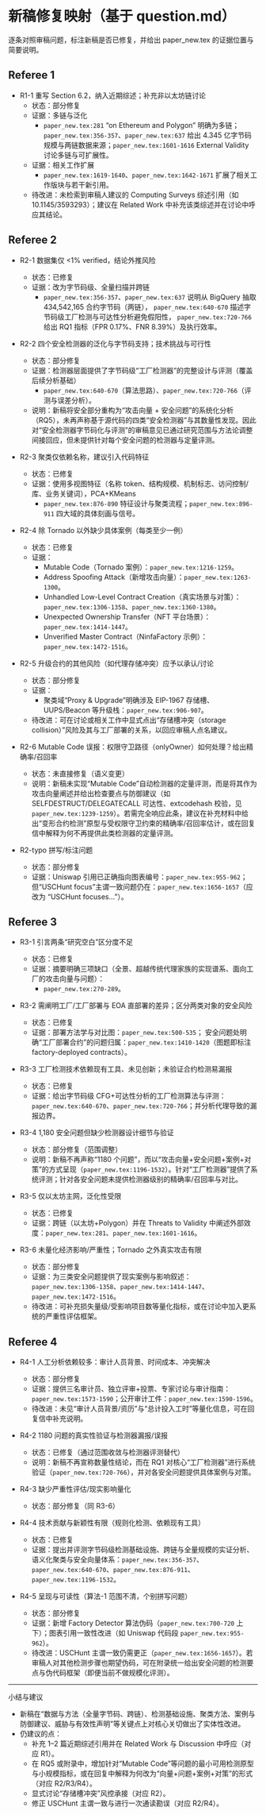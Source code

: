 # 新稿修复映射（基于 question.md）

逐条对照审稿问题，标注新稿是否已修复，并给出 paper_new.tex 的证据位置与简要说明。

## Referee 1

- R1-1 重写 Section 6.2，纳入近期综述；补充非以太坊链讨论
  - 状态：部分修复
  - 证据：多链与泛化
    - `paper_new.tex:281` “on Ethereum and Polygon” 明确为多链；`paper_new.tex:356-357`、`paper_new.tex:637` 给出 4.345 亿字节码规模与两链数据来源；`paper_new.tex:1601-1616` External Validity 讨论多链与可扩展性。
  - 证据：相关工作扩展
    - `paper_new.tex:1619-1640`、`paper_new.tex:1642-1671` 扩展了相关工作版块与若干新引用。
  - 待改进：未检索到审稿人建议的 Computing Surveys 综述引用（如 10.1145/3593293）；建议在 Related Work 中补充该类综述并在讨论中呼应其结论。

## Referee 2

- R2-1 数据集仅 <1% verified，结论外推风险
  - 状态：已修复
  - 证据：改为字节码级、全量扫描并跨链
    - `paper_new.tex:356-357`、`paper_new.tex:637` 说明从 BigQuery 抽取 434,542,165 合约字节码（两链），
      `paper_new.tex:640-670` 描述字节码级工厂检测与可达性分析避免假阳性，
      `paper_new.tex:720-766` 给出 RQ1 指标（FPR 0.17%、FNR 8.39%）及执行效率。

- R2-2 四个安全检测器的泛化与字节码支持；技术挑战与可行性
  - 状态：部分修复
  - 证据：检测器层面提供了字节码级“工厂检测器”的完整设计与评测（覆盖后续分析基础）
    - `paper_new.tex:640-670`（算法思路）、`paper_new.tex:720-766`（评测与误差分析）。
  - 说明：新稿将安全部分重构为“攻击向量 + 安全问题”的系统化分析（RQ5），未再声称基于源代码的四类“安全检测器”与其数量性发现。因此对“安全检测器字节码化与评测”的审稿意见已通过研究范围与方法论调整间接回应，但未提供针对每个安全问题的检测器与定量评测。

- R2-3 聚类仅依赖名称，建议引入代码特征
  - 状态：已修复
  - 证据：使用多视图特征（名称 token、结构规模、机制标志、访问控制/库、业务关键词），PCA+KMeans
    - `paper_new.tex:876-890` 特征设计与聚类流程；`paper_new.tex:896-911` 四大域的具体刻画与信号。

- R2-4 除 Tornado 以外缺少具体案例（每类至少一例）
  - 状态：已修复
  - 证据：
    - Mutable Code（Tornado 案例）：`paper_new.tex:1216-1259`。
    - Address Spoofing Attack（新增攻击向量）：`paper_new.tex:1263-1300`。
    - Unhandled Low-Level Contract Creation（真实场景与对策）：`paper_new.tex:1306-1358`、`paper_new.tex:1360-1380`。
    - Unexpected Ownership Transfer（NFT 平台场景）：`paper_new.tex:1414-1447`。
    - Unverified Master Contract（NinfaFactory 示例）：`paper_new.tex:1472-1516`。

- R2-5 升级合约的其他风险（如代理存储冲突）应予以承认/讨论
  - 状态：部分修复
  - 证据：
    - 聚类域“Proxy & Upgrade”明确涉及 EIP-1967 存储槽、UUPS/Beacon 等升级栈：`paper_new.tex:906-907`。
  - 待改进：可在讨论或相关工作中显式点出“存储槽冲突（storage collision）”风险及其与工厂部署的关系，以回应审稿人点名建议。

- R2-6 Mutable Code 误报：权限守卫路径（onlyOwner）如何处理？给出精确率/召回率
  - 状态：未直接修复（语义变更）
  - 说明：新稿未实现“Mutable Code”自动检测器的定量评测，而是将其作为攻击向量阐述并给出检查要点与防御建议（如 SELFDESTRUCT/DELEGATECALL 可达性、extcodehash 校验，见 `paper_new.tex:1239-1259`）。若需完全响应此条，建议在补充材料中给出“变形合约检测”原型与受权限守卫约束的精确率/召回率估计，或在回复信中解释为何不再提供此类检测器的定量评测。

- R2-typo 拼写/标注问题
  - 状态：部分修复
  - 证据：Uniswap 引用已正确指向图表编号：`paper_new.tex:955-962`；
    但“USCHunt focus”主谓一致问题仍在：`paper_new.tex:1656-1657`（应改为 “USCHunt focuses…”）。

## Referee 3

- R3-1 引言两条“研究空白”区分度不足
  - 状态：已修复
  - 证据：摘要明确三项缺口（全景、超越传统代理家族的实现谱系、面向工厂的攻击向量与问题）：
    - `paper_new.tex:270-289`。

- R3-2 需阐明工厂/工厂部署与 EOA 直部署的差异；区分两类对象的安全风险
  - 状态：已修复
  - 证据：部署方法学与对比图：`paper_new.tex:500-535`；
    安全问题处明确“工厂部署合约”的问题归属：`paper_new.tex:1410-1420`（图题即标注 factory-deployed contracts）。

- R3-3 工厂检测技术依赖现有工具、未见创新；未验证合约检测易漏报
  - 状态：已修复
  - 证据：给出字节码级 CFG+可达性分析的工厂检测算法与评测：`paper_new.tex:640-670`、`paper_new.tex:720-766`；并分析代理导致的漏报边界。

- R3-4 1,180 安全问题但缺少检测器设计细节与验证
  - 状态：部分修复（范围调整）
  - 说明：新稿不再声称“1180 个问题”，而以“攻击向量+安全问题+案例+对策”的方式呈现（`paper_new.tex:1196-1532`）。针对“工厂检测器”提供了系统评测；针对各安全问题未提供检测器级别的精确率/召回率与对比。

- R3-5 仅以太坊主网，泛化性受限
  - 状态：已修复
  - 证据：跨链（以太坊+Polygon）并在 Threats to Validity 中阐述外部效度：`paper_new.tex:281`、`paper_new.tex:1601-1616`。

- R3-6 未量化经济影响/严重性；Tornado 之外真实攻击有限
  - 状态：部分修复
  - 证据：为三类安全问题提供了现实案例与影响叙述：`paper_new.tex:1306-1358`、`paper_new.tex:1414-1447`、`paper_new.tex:1472-1516`。
  - 待改进：可补充损失量级/受影响项目数等量化指标，或在讨论中加入更系统的严重性评估框架。

## Referee 4

- R4-1 人工分析依赖较多：审计人员背景、时间成本、冲突解决
  - 状态：部分修复
  - 证据：提供三名审计员、独立评审+投票、专家讨论与审计指南：`paper_new.tex:1573-1590`；公开审计工件：`paper_new.tex:1590-1596`。
  - 待改进：未见“审计人员背景/资历”与“总计投入工时”等量化信息，可在回复信中补充说明。

- R4-2 1180 问题的真实性验证与检测器漏报/误报
  - 状态：已修复（通过范围收敛与检测器评测替代）
  - 说明：新稿不再宣称数量性结论，而在 RQ1 对核心“工厂检测器”进行系统验证（`paper_new.tex:720-766`），并对各安全问题提供具体案例与对策。

- R4-3 缺少严重性评估/现实影响量化
  - 状态：部分修复（同 R3-6）

- R4-4 技术贡献与新颖性有限（规则化检测、依赖现有工具）
  - 状态：已修复
  - 证据：提出并评测字节码级检测基础设施、跨链与全量规模的实证分析、语义化聚类与安全向量体系：`paper_new.tex:356-357`、`paper_new.tex:640-670`、`paper_new.tex:876-911`、`paper_new.tex:1196-1532`。

- R4-5 呈现与可读性（算法-1 范围不清，个别拼写问题）
  - 状态：部分修复
  - 证据：新增 Factory Detector 算法伪码（`paper_new.tex:700-720` 上下）；图表引用一致性改进（如 Uniswap 代码段 `paper_new.tex:955-962`）。
  - 待改进：USCHunt 主谓一致仍需更正（`paper_new.tex:1656-1657`）。若审稿人对其他检测步骤也期望伪码，可在附录统一给出安全问题的检测要点与伪代码框架（即便当前不做规模化评测）。

---

小结与建议
- 新稿在“数据与方法（全量字节码、跨链）、检测基础设施、聚类方法、案例与防御建议、威胁与有效性声明”等关键点上对核心关切做出了实体性改进。
- 仍建议的点：
  - 补充 1–2 篇近期综述引用并在 Related Work 与 Discussion 中呼应（对应 R1）。
  - 在 RQ5 或附录中，增加针对“Mutable Code”等问题的最小可用检测原型与小规模指标，或在回复中解释为何改为“向量+问题+案例+对策”的形式（对应 R2/R3/R4）。
  - 显式讨论“存储槽冲突”风控承接（对应 R2）。
  - 修正 USCHunt 主谓一致与进行一次通读勘误（对应 R2/R4）。

